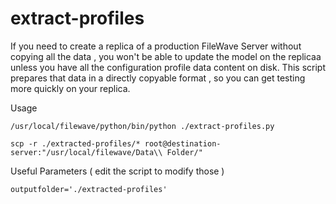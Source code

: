 # extract-profiles

If you need to create a replica of a production FileWave Server without copying all the data , 
you won't be able to update the model on the replicaa unless you have all the configuration profile data content on disk. 
This script prepares that data in a directly copyable format , so you can get testing more quickly on your replica. 

Usage

    /usr/local/filewave/python/bin/python ./extract-profiles.py

    scp -r ./extracted-profiles/* root@destination-server:"/usr/local/filewave/Data\\ Folder/"

Useful Parameters ( edit the script to modify those )

    outputfolder='./extracted-profiles'
